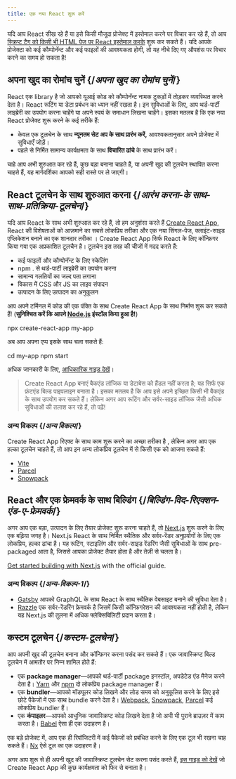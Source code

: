 ```yaml
---
title: एक नया React शुरू करें
---
```


<Intro>

यदि आप React सीख रहे हैं या इसे किसी मौजूदा प्रोजेक्ट में इस्तेमाल करने पर विचार कर रहे हैं, तो आप [स्क्रिप्ट टैग को किसी भी HTML पेज पर React इस्तेमाल करके](/learn/add-react-to-a-website) शुरू कर सकते हैं। यदि आपके प्रोजेक्टा को कई कौम्पोनॅन्ट और कई फाइलों की आवश्यकता होगी, तो यह नीचे दिए गए औपशंस पर विचार करने का समय हो सकता है!

</Intro>

## अपना खुद का रोमांच चुनें {/*अपना खुद का रोमांच चुनें*/}

React एक library है जो आपको यूआई कोड को कौम्पोनॅन्ट नामक टुकड़ों में तोड़कर व्यवस्थित करने देता है। React रूटिंग या डेटा प्रबंधन का ध्यान नहीं रखता है। इन सुविधाओं के लिए, आप थर्ड-पार्टी लाइब्रेरी का उपयोग करना चाहेंगे या अपने स्वयं के समाधान लिखना चाहेंगे। इसका मतलब है कि एक नया React प्रोजेक्ट शुरू करने के कई तरीके हैं:

* केवल एक टूलचेन के साथ **न्यूनतम सेट अप के साथ प्रारंभ करें,** आवश्यकतानुसार अपने प्रोजेक्ट में सुविधाएँ जोड़ें।
* पहले से निर्मित सामान्य कार्यक्षमता के साथ **विचारित ढांचे** के साथ प्रारंभ करें।

चाहे आप अभी शुरुआत कर रहे हैं, कुछ बड़ा बनाना चाहते हैं, या अपनी खुद की टूलचेन स्थापित करना चाहते हैं, यह मार्गदर्शिका आपको सही रास्ते पर ले जाएगी।

## React टूलचेन के साथ शुरुआत करना {/*आरंभ करना-के साथ-साथ-प्रतिक्रिया-टूलचेन*/}

यदि आप React के साथ अभी शुरुआत कर रहे हैं, तो हम अनुशंसा करते हैं [Create React App](https://create-react-app.dev/), React की विशेषताओं को आज़माने का सबसे लोकप्रिय तरीका और एक नया सिंगल-पेज, क्लाइंट-साइड एप्लिकेशन बनाने का एक शानदार तरीका । Create React App सिर्फ React के लिए कॉन्फ़िगर किया गया एक अप्रकाशित टूलचैन है। टूलचेन इस तरह की चीजों में मदद करते हैं:

* कई फाइलों और कौम्पोनॅन्ट के लिए स्केलिंग
* npm . से थर्ड-पार्टी लाइब्रेरी का उपयोग करना
* सामान्य गलतियों का जल्द पता लगाना
* विकास में CSS और JS का लाइव संपादन
* उत्पादन के लिए उत्पादन का अनुकूलन

आप अपने टर्मिनल में कोड की एक पंक्ति के साथ Create React App के साथ निर्माण शुरू कर सकते हैं! (**सुनिश्चित करें कि आपने [Node.js](https://nodejs.org/) इंस्टॉल किया हुआ है!**)

<TerminalBlock>

npx create-react-app my-app

</TerminalBlock>

अब आप अपना एप्प इसके साथ चला सकते हैं:

<TerminalBlock>

cd my-app
npm start

</TerminalBlock>

अधिक जानकारी के लिए, [आधिकारिक गाइड देखें](https://create-react-app.dev/docs/getting-started)।

>  Create React App बनाएं बैकएंड लॉजिक या डेटाबेस को हैंडल नहीं करता है; यह सिर्फ एक फ्रंटएंड बिल्ड पाइपलाइन बनाता है। इसका मतलब है कि आप इसे अपने इच्छित किसी भी बैकएंड के साथ उपयोग कर सकते हैं। लेकिन अगर आप रूटिंग और सर्वर-साइड लॉजिक जैसी अधिक सुविधाओं की तलाश कर रहे हैं, तो पढ़ें!

### अन्य विकल्प {/*अन्य विकल्प*/}

Create React App रिएक्ट के साथ काम शुरू करने का अच्छा तरीका है , लेकिन अगर आप एक हल्का टूलचेन चाहते हैं, तो आप इन अन्य लोकप्रिय टूलचेन में से किसी एक को आजमा सकते हैं:

* [Vite](https://vitejs.dev/guide/)
* [Parcel](https://parceljs.org/)
* [Snowpack](https://www.snowpack.dev/tutorials/react)

## React और एक फ्रेमवर्क के साथ बिल्डिंग {/*बिल्डिंग-विद-रिएक्शन-एंड-ए-फ्रेमवर्क*/}

अगर आप एक बड़ा, उत्पादन के लिए तैयार प्रोजेक्ट शुरू करना चाहते हैं, तो [Next.js](https://nextjs.org/) शुरू करने के लिए एक बढ़िया जगह है। Next.js React के साथ निर्मित स्थैतिक और सर्वर-रेंडर अनुप्रयोगों के लिए एक लोकप्रिय, हल्का ढांचा है। यह रूटिंग, स्टाइलिंग और सर्वर-साइड रेंडरिंग जैसी सुविधाओं के साथ pre-packaged आता है, जिससे आपका प्रोजेक्ट तैयार होता है और तेज़ी से चलता है।

[Get started building with Next.js](https://nextjs.org/docs/getting-started) with the official guide.

### अन्य विकल्प {/*अन्य-विकल्प-1*/}

* [Gatsby](https://www.gatsbyjs.org/) आपको GraphQL के साथ React  के साथ स्थैतिक वेबसाइट बनाने की सुविधा देता है।
* [Razzle](https://razzlejs.org/) एक सर्वर-रेंडरिंग फ्रेमवर्क है जिसमें किसी कॉन्फ़िगरेशन की आवश्यकता नहीं होती है, लेकिन यह Next.js की तुलना में अधिक फ्लेक्सिबिलिटी प्रदान करता है।

## कस्टम टूलचेन {/*कस्टम-टूलचेन*/}

आप अपनी खुद की टूलचेन बनाना और कॉन्फ़िगर करना पसंद कर सकते हैं। एक जावास्क्रिप्ट बिल्ड टूलचेन में आमतौर पर निम्न शामिल होते हैं:

* एक **package manager**—आपको थर्ड-पार्टी package इनस्टॉल, अपडेटेड एंड मैनेज करने देता है। [Yarn](https://yarnpkg.com/) और [npm](https://www.npmjs.com/) दो लोकप्रिय package manager हैं।
* एक **bundler**—आपको मॉड्यूलर कोड लिखने और लोड समय को अनुकूलित करने के लिए इसे छोटे पैकेजों में एक साथ bundle करने देता है। [Webpack](https://webpack.js.org/), [Snowpack](https://www.snowpack.dev/), [Parcel](https://parceljs.org/) कई लोकप्रिय bundler हैं।
* एक **कंपाइलर**—आपको आधुनिक जावास्क्रिप्ट कोड लिखने देता है जो अभी भी पुराने ब्राउज़र में काम करता है। [Babel](https://babeljs.io/) ऐसा ही एक उदाहरण है।

एक बड़े प्रोजेक्ट में, आप एक ही रिपॉजिटरी में कई पैकेजों को प्रबंधित करने के लिए एक टूल भी रखना चाह सकते हैं। [Nx](https://nx.dev/react) ऐसे टूल का एक उदाहरण है।

अगर आप शुरू से ही अपनी खुद की जावास्क्रिप्ट टूलचेन सेट करना पसंद करते हैं, [इस गाइड को देखें](https://blog.usejournal.com/creating-a-react-app-from-scratch-f3c693b84658) जो Create React App की कुछ कार्यक्षमता को फिर से बनाता है।
